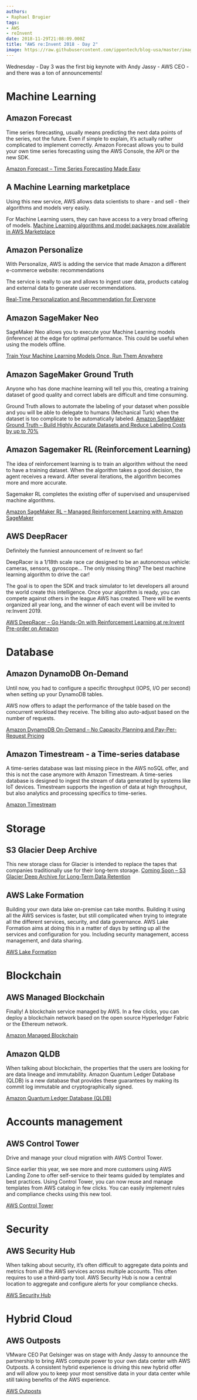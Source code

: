 ```yaml
---
authors:
- Raphael Brugier
tags:
- AWS
- reInvent
date: 2018-11-29T21:08:09.000Z
title: "AWS re:Invent 2018 - Day 2"
image: https://raw.githubusercontent.com/ippontech/blog-usa/master/images/2018/11/deep-racer.jpg
---
```


Wednesday - Day 3 was the first big keynote with Andy Jassy - AWS CEO - and there was a ton of announcements!

# Machine Learning

## Amazon Forecast

Time series forecasting, usually means predicting the next data points of the series, not the future. Even if simple to explain, it’s actually rather complicated to implement correctly.
Amazon Forecast allows you to build your own time series forecasting using the AWS Console, the API or the new SDK.

[Amazon Forecast – Time Series Forecasting Made Easy](https://aws.amazon.com/fr/blogs/aws/amazon-forecast-time-series-forecasting-made-easy/)


## A Machine Learning marketplace

Using this new service, AWS allows data scientists to share - and sell - their algorithms and models very easily.

For Machine Learning users, they can have access to a very broad offering of models.
[Machine Learning algorithms and model packages now available in AWS Marketplace](https://aws.amazon.com/fr/blogs/aws/new-machine-learning-algorithms-and-model-packages-now-available-in-aws-marketplace/)


## Amazon Personalize

With Personalize, AWS is adding the service that made Amazon a different e-commerce website: recommendations

The service is really to use and allows to ingest user data, products catalog and external data to generate user recommendations.

[Real-Time Personalization and Recommendation for Everyone](https://aws.amazon.com/fr/blogs/aws/amazon-personalize-real-time-personalization-and-recommendation-for-everyone/)


## Amazon SageMaker Neo

SageMaker Neo allows you to execute your Machine Learning models (inference) at the edge for optimal performance.
This could be useful when using the models offline.

[Train Your Machine Learning Models Once, Run Them Anywhere](https://aws.amazon.com/fr/blogs/aws/amazon-forecast-time-series-forecasting-made-easy/)


## Amazon SageMaker Ground Truth

Anyone who has done machine learning will tell you this, creating a training dataset of good quality and correct labels are difficult and time consuming.

Ground Truth allows to automate the labeling of your dataset when possible and you will be able to delegate to humans (Mechanical Turk) when the dataset is too complicate to be automatically labeled.
[Amazon SageMaker Ground Truth – Build Highly Accurate Datasets and Reduce Labeling Costs by up to 70%](https://aws.amazon.com/fr/blogs/aws/amazon-sagemaker-ground-truth-build-highly-accurate-datasets-and-reduce-labeling-costs-by-up-to-70/)


## Amazon Sagemaker RL (Reinforcement Learning)

The idea of reinforcement learning is to train an algorithm without the need to have a training dataset. When the algorithm takes a good decision, the agent receives a reward.
After several iterations, the algorithm becomes more and more accurate.

Sagemaker RL completes the existing offer of supervised and unsupervised machine algorithms.

[Amazon SageMaker RL – Managed Reinforcement Learning with Amazon SageMaker](https://aws.amazon.com/fr/blogs/aws/amazon-sagemaker-rl-managed-reinforcement-learning-with-amazon-sagemaker/)


## AWS DeepRacer

Definitely the funniest announcement of re:Invent so far!

DeepRacer is a 1/18th scale race car designed to be an autonomous vehicle: cameras, sensors, gyroscope…
The only missing thing? The best machine learning algorithm to drive the car!

The goal is to open the SDK and track simulator to let developers all around the world create this intelligence.
Once your algorithm is ready, you can compete against others in the league AWS has created. There will be events organized all year long, and the winner of each event will be invited to re:Invent 2019.

[AWS DeepRacer – Go Hands-On with Reinforcement Learning at re:Invent](https://aws.amazon.com/fr/blogs/aws/aws-deepracer-go-hands-on-with-reinforcement-learning-at-reinvent/)
[Pre-order on Amazon](https://www.amazon.com/dp/B07JMHRKQG)


# Database

## Amazon DynamoDB On-Demand

Until now, you had to configure a specific throughput (IOPS, I/O per second) when setting up your DynamoDB tables.

AWS now offers to adapt the performance of the table based on the concurrent workload they receive. The billing also auto-adjust based on the number of requests.

[Amazon DynamoDB On-Demand – No Capacity Planning and Pay-Per-Request Pricing](https://aws.amazon.com/fr/blogs/aws/amazon-dynamodb-on-demand-no-capacity-planning-and-pay-per-request-pricing/)


## Amazon Timestream - a Time-series database

A time-series database was last missing piece in the AWS noSQL offer, and this is not the case anymore with Amazon Timestream. A time-series database is designed to ingest the stream of data generated by systems like IoT devices.
Timestream supports the ingestion of data at high throughput, but also analytics and processing specifics to time-series.

[Amazon Timestream](https://aws.amazon.com/fr/timestream/)


# Storage

## S3 Glacier Deep Archive

This new storage class for Glacier is intended to replace the tapes that companies traditionally use for their long-term storage.
[Coming Soon – S3 Glacier Deep Archive for Long-Term Data Retention](https://aws.amazon.com/about-aws/whats-new/2018/11/s3-glacier-deep-archive/)


## AWS Lake Formation

Building your own data lake on-premise can take months. Building it using all the AWS services is faster, but still complicated when trying to integrate all the different services, security, and data governance.
AWS Lake Formation aims at doing this in a matter of days by setting up all the services and configuration for you. Including security management, access management, and data sharing.

[AWS Lake Formation](https://aws.amazon.com/fr/lake-formation/)


# Blockchain

## AWS Managed Blockchain

Finally! A blockchain service managed by AWS. In a few clicks, you can deploy a blockchain network based on the open source Hyperledger Fabric or the Ethereum network.

[Amazon Managed Blockchain](https://aws.amazon.com/managed-blockchain/)


## Amazon QLDB

When talking about blockchain, the properties that the users are looking for are data lineage and immutability. Amazon Quantum Ledger Database (QLDB) is a new database that provides these guarantees by making its commit log immutable and cryptographically signed. 

[Amazon Quantum Ledger Database (QLDB)](https://aws.amazon.com/qldb/)


# Accounts management

## AWS Control Tower

Drive and manage your cloud migration with AWS Control Tower.

Since earlier this year, we see more and more customers using AWS Landing Zone to offer self-service to their teams guided by templates and best practices. Using Control Tower, you can now reuse and manage templates from AWS catalog in few clicks. You can easily implement rules and compliance checks using this new tool.

[AWS Control Tower](https://aws.amazon.com/controltower/)


# Security 

## AWS Security Hub

When talking about security, it’s often difficult to aggregate data points and metrics from all the AWS services across multiple accounts. This often requires to use a third-party tool. AWS Security Hub is now a central location to aggregate and configure alerts for your compliance checks.

[AWS Security Hub](https://aws.amazon.com/security-hub/)


# Hybrid Cloud

## AWS Outposts

VMware CEO Pat Gelsinger was on stage with Andy Jassy to announce the partnership to bring AWS compute power to your own data center with AWS Outposts. A consistent hybrid experience is driving this new hybrid offer and will allow you to keep your most sensitive data in your data center while still taking benefits of the AWS experience.

[AWS Outposts](https://aws.amazon.com/outposts/)
